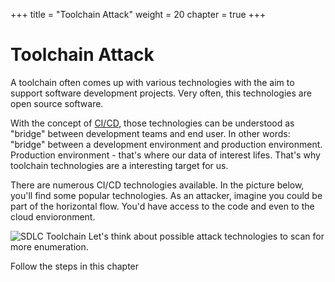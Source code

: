 +++
title = "Toolchain Attack"
weight = 20
chapter = true
+++

# Toolchain Attack

A toolchain often comes up with various technologies with the aim to support software development projects.
Very often, this technologies are open source software.

With the concept of [CI/CD](https://en.wikipedia.org/wiki/CI/CD), those technologies can be understood as "bridge" between development teams and end user.
In other words: "bridge" between a development environment and production environment. Production environment - that's where our data of interest lifes.
That's why toolchain technologies are a interesting target for us.

There are numerous CI/CD technologies available.
In the picture below, you'll find some popular technologies.
As an attacker, imagine you could be part of the horizontal flow.
You'd have access to the code and even to the cloud envioronment.

![SDLC Toolchain](https://miro.medium.com/v2/resize:fit:720/format:webp/1*aEK90rtoC5KJdocGQlEHZA.gif)
Let's think about possible attack technologies to scan for more enumeration.

Follow the steps in this chapter